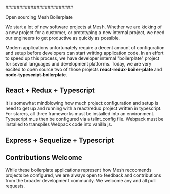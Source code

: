 
########################

Open sourcing Mesh Boilerplate

We start a lot of new software projects at Mesh. Whether we are kicking of a new project for a customer, or prototyping a new internal project, we need our engineers to get productive as quickly as possible. 

Modern applications unfortunately require a decent amount of configuration and setup before developers can start writting application code. In an effort to speed up this process, we have developer internal "boilerplate" project for several languages and development platforms. Today, we are very excited to open source two of those projects **react-redux-boiler-plate** and **node-typescript-boilerplate**. 

## React + Redux + Typescript

It is somewhat mindblowing how much project configuration and setup is need to get up and running with a react/redux project written in typescript. For starers, all three frameworks must be installed into an environment. Typescript mus then be configured via a tslint.config file. Webpack must be installed to transpiles Webpack code into vanilla js. 

## Express + Sequelize + Typescript

## Contributions Welcome 

While these boilerplate applications represent how Mesh reccomends projects be configured, we are always open to feedback and contributions from the broader development community. We welcome any and all pull requests. 



